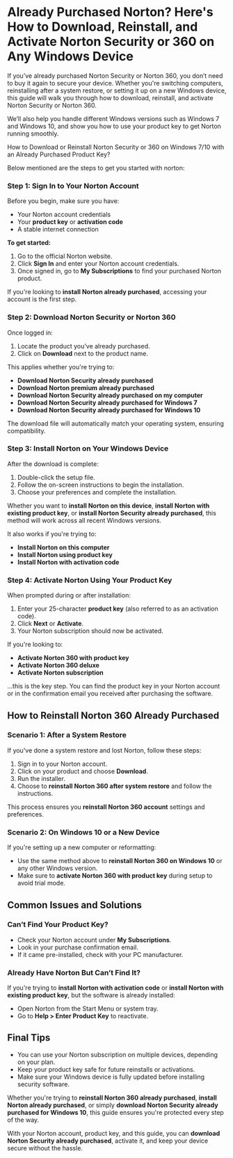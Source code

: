 # Already Purchased Norton? Here's How to Download, Reinstall, and Activate Norton Security or 360 on Any Windows Device

If you’ve already purchased Norton Security or Norton 360, you don’t need to buy it again to secure your device. Whether you're switching computers, reinstalling after a system restore, or setting it up on a new Windows device, this guide will walk you through how to download, reinstall, and activate Norton Security or Norton 360.

We’ll also help you handle different Windows versions such as Windows 7 and Windows 10, and show you how to use your product key to get Norton running smoothly.


How to Download or Reinstall Norton Security or 360 on Windows 7/10 with an Already Purchased Product Key?

Below mentioned are the steps to get you started with norton:

### Step 1: Sign In to Your Norton Account

Before you begin, make sure you have:

* Your Norton account credentials
* Your **product key** or **activation code**
* A stable internet connection

**To get started:**

1. Go to the official Norton website.
2. Click **Sign In** and enter your Norton account credentials.
3. Once signed in, go to **My Subscriptions** to find your purchased Norton product.

If you're looking to **install Norton already purchased**, accessing your account is the first step.



### Step 2: Download Norton Security or Norton 360

Once logged in:

1. Locate the product you’ve already purchased.
2. Click on **Download** next to the product name.

This applies whether you're trying to:

* **Download Norton Security already purchased**
* **Download Norton premium already purchased**
* **Download Norton Security already purchased on my computer**
* **Download Norton Security already purchased for Windows 7**
* **Download Norton Security already purchased for Windows 10**

The download file will automatically match your operating system, ensuring compatibility.



### Step 3: Install Norton on Your Windows Device

After the download is complete:

1. Double-click the setup file.
2. Follow the on-screen instructions to begin the installation.
3. Choose your preferences and complete the installation.

Whether you want to **install Norton on this device**, **install Norton with existing product key**, or **install Norton Security already purchased**, this method will work across all recent Windows versions.

It also works if you're trying to:

* **Install Norton on this computer**
* **Install Norton using product key**
* **Install Norton with activation code**



### Step 4: Activate Norton Using Your Product Key

When prompted during or after installation:

1. Enter your 25-character **product key** (also referred to as an activation code).
2. Click **Next** or **Activate**.
3. Your Norton subscription should now be activated.

If you're looking to:

* **Activate Norton 360 with product key**
* **Activate Norton 360 deluxe**
* **Activate Norton subscription**

…this is the key step. You can find the product key in your Norton account or in the confirmation email you received after purchasing the software.



## How to Reinstall Norton 360 Already Purchased

### Scenario 1: After a System Restore

If you've done a system restore and lost Norton, follow these steps:

1. Sign in to your Norton account.
2. Click on your product and choose **Download**.
3. Run the installer.
4. Choose to **reinstall Norton 360 after system restore** and follow the instructions.

This process ensures you **reinstall Norton 360 account** settings and preferences.


### Scenario 2: On Windows 10 or a New Device

If you're setting up a new computer or reformatting:

* Use the same method above to **reinstall Norton 360 on Windows 10** or any other Windows version.
* Make sure to **activate Norton 360 with product key** during setup to avoid trial mode.



## Common Issues and Solutions

### Can’t Find Your Product Key?

* Check your Norton account under **My Subscriptions**.
* Look in your purchase confirmation email.
* If it came pre-installed, check with your PC manufacturer.

### Already Have Norton But Can’t Find It?

If you're trying to **install Norton with activation code** or **install Norton with existing product key**, but the software is already installed:

* Open Norton from the Start Menu or system tray.
* Go to **Help > Enter Product Key** to reactivate.



## Final Tips

* You can use your Norton subscription on multiple devices, depending on your plan.
* Keep your product key safe for future reinstalls or activations.
* Make sure your Windows device is fully updated before installing security software.

Whether you're trying to **reinstall Norton 360 already purchased**, **install Norton already purchased**, or simply **download Norton Security already purchased for Windows 10**, this guide ensures you're protected every step of the way.

With your Norton account, product key, and this guide, you can **download Norton Security already purchased**, activate it, and keep your device secure without the hassle.